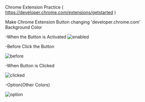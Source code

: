Chrome Extension Practice ( https://developer.chrome.com/extensions/getstarted )

Make Chrome Extension Button changing 'developer.chrome.com' Background Color

-When the Button is Activated
![enabled](https://user-images.githubusercontent.com/21987690/90772142-34fa2c00-e32f-11ea-9fc0-a4b1efcf5c0e.JPG)

-Before Click the Button

![before](https://user-images.githubusercontent.com/21987690/90772155-39bee000-e32f-11ea-8fec-b7e14a2fd574.JPG)

-When Button is Clicked

![clicked](https://user-images.githubusercontent.com/21987690/90772171-3deafd80-e32f-11ea-9353-c9f1b834a1c6.JPG)

-Option(Other Colors)

![option](https://user-images.githubusercontent.com/21987690/90772181-42171b00-e32f-11ea-995e-addae2b391d5.JPG)
